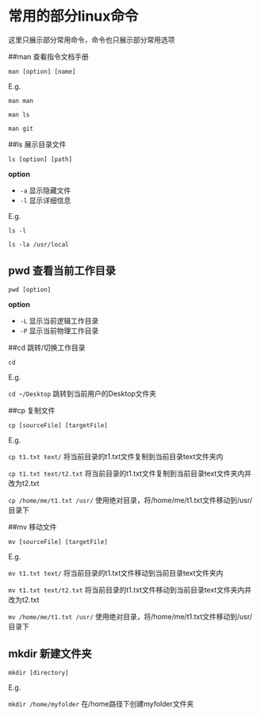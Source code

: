 # 常用的部分linux命令

这里只展示部分常用命令，命令也只展示部分常用选项



##man 查看指令文档手册

`man [option] [name]`

E.g.

`man man`

`man ls`

`man git`





##ls 展示目录文件

`ls [option] [path]`

**option**

+ `-a` 显示隐藏文件
+ `-l` 显示详细信息

E.g.

`ls -l`

`ls -la /usr/local`



## pwd 查看当前工作目录

`pwd [option]`

**option**

+ `-L` 显示当前逻辑工作目录
+ `-P` 显示当前物理工作目录



##cd 跳转/切换工作目录

`cd`

E.g.

`cd ~/Desktop`  跳转到当前用户的Desktop文件夹



##cp 复制文件

`cp [sourceFile] [targetFile]`

E.g.

`cp t1.txt text/` 将当前目录的t1.txt文件复制到当前目录text文件夹内

`cp t1.txt text/t2.txt` 将当前目录的t1.txt文件复制到当前目录text文件夹内并改为t2.txt

`cp /home/me/t1.txt /usr/` 使用绝对目录，将/home/me/t1.txt文件移动到/usr/目录下



##mv 移动文件

`mv [sourceFile] [targetFile]`

E.g.

`mv t1.txt text/` 将当前目录的t1.txt文件移动到当前目录text文件夹内

`mv t1.txt text/t2.txt` 将当前目录的t1.txt文件移动到当前目录text文件夹内并改为t2.txt

`mv /home/me/t1.txt /usr/` 使用绝对目录，将/home/me/t1.txt文件移动到/usr/目录下



## mkdir 新建文件夹

`mkdir [directory]`

E.g.

`mkdir /home/myfolder` 在/home路径下创建myfolder文件夹

